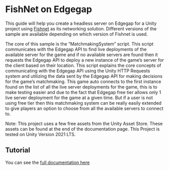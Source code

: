 # FishNet on Edgegap

This guide will help you create a headless server on Edgegap for a Unity project using [Fishnet](https://github.com/FirstGearGames/FishNet) as its networking solution. Different versions of the sample are available depending on which version of Fishnet is used.

The core of this sample is the “MatchmakingSystem” script. This script communicates with the Edgegap API to find live deployments of the available server for the game and if no available servers are found then it requests the Edgegap API to deploy a new instance of the game’s server for the client based on their location. This script explains the core concepts of communicating with the Edgegap API using the Unity HTTP Requests system and utilizing the data sent by the Edgegap API for making decisions for the game’s matchmaking.
This game auto connects to the first instance found on the list of all the live server deployments for the game, this is to make testing easier and due to the fact that Edgegap free tier allows only 1 live server deployment for the game at a given time. But if a user is not using free tier then this matchmaking system can be really easily extended to give players an option to choose from all the available servers to connect to.

Note: This project uses a few free assets from the Unity Asset Store. These assets can be found at the end of the documentation page. This Project is tested on Unity Version 2021 LTS.

## Tutorial

You can see the [full documentation here](https://docs.edgegap.com/docs/sample-projects/fishnet-on-edgegap)
